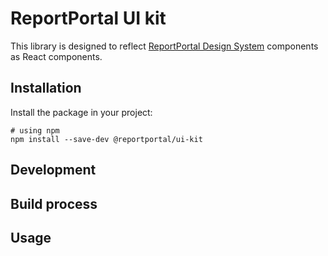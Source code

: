 # ReportPortal UI kit

This library is designed to reflect [ReportPortal Design System](https://www.figma.com/file/gjYQPbeyf4YsH3wZiVKoaj/RP-DS-6) components as React components.

## Installation

Install the package in your project:

```console
# using npm
npm install --save-dev @reportportal/ui-kit
```

## Development

## Build process

## Usage
